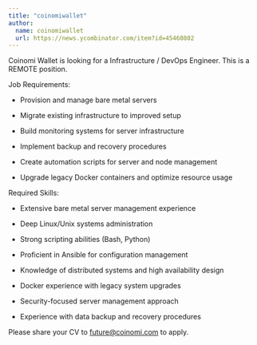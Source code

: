 ```yaml
---
title: "coinomiwallet"
author:
  name: coinomiwallet
  url: https://news.ycombinator.com/item?id=45460802
---
```

Coinomi Wallet is looking for a Infrastructure &#x2F; DevOps Engineer. This is a REMOTE position.

Job Requirements:
- Provision and manage bare metal servers

- Migrate existing infrastructure to improved setup

- Build monitoring systems for server infrastructure

- Implement backup and recovery procedures

- Create automation scripts for server and node management

- Upgrade legacy Docker containers and optimize resource usage

Required Skills:
- Extensive bare metal server management experience

- Deep Linux&#x2F;Unix systems administration

- Strong scripting abilities (Bash, Python)

- Proficient in Ansible for configuration management

- Knowledge of distributed systems and high availability 
design

- Docker experience with legacy system upgrades

- Security-focused server management approach

- Experience with data backup and recovery procedures

Please share your CV to future@coinomi.com to apply.
<JobApplication />

